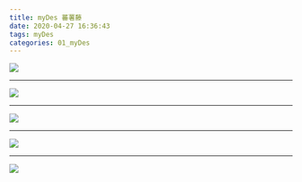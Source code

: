 ```yaml
---
title: myDes 蕃薯藤
date: 2020-04-27 16:36:43
tags: myDes
categories: 01_myDes
---
```




![](./fanShuTeng_001.jpg)

<!--more-->

***

![](./fanShuTeng_002.jpg)

***

![](./fanShuTeng_003.jpg)

***

![](./fanShuTeng_004.jpg)

***

![](./fanShuTeng_005.jpg)